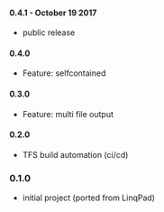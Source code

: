 #### 0.4.1 - October 19 2017
* public release

#### 0.4.0
* Feature: selfcontained

#### 0.3.0
* Feature: multi file output

#### 0.2.0
* TFS build automation (ci/cd)


### 0.1.0
* initial project (ported from LinqPad)